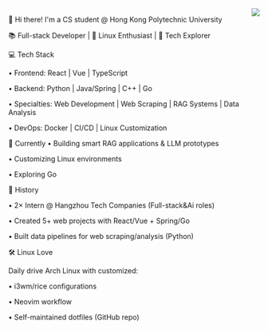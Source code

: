 <img align="right" src="https://github-readme-stats.vercel.app/api?username=VicWang17&show_icons=true">

👋 Hi there! I'm a CS student @ Hong Kong Polytechnic University

📚 Full-stack Developer | 🐧 Linux Enthusiast | 🤖 Tech Explorer

💻 Tech Stack

• Frontend: React | Vue | TypeScript

• Backend: Python | Java/Spring | C++ | Go

• Specialties: Web Development | Web Scraping | RAG Systems | Data Analysis

• DevOps: Docker | CI/CD | Linux Customization

🔭 Currently
• Building smart RAG applications & LLM prototypes

• Customizing Linux environments

• Exploring Go


🌱 History

• 2× Intern @ Hangzhou Tech Companies (Full-stack&Ai roles)

• Created 5+ web projects with React/Vue + Spring/Go

• Built data pipelines for web scraping/analysis (Python)

🛠️ Linux Love

Daily drive Arch Linux with customized:

• i3wm/rice configurations

• Neovim workflow

• Self-maintained dotfiles (GitHub repo)




<!--
**VicWang17/VicWang17** is a ✨ _special_ ✨ repository because its `README.md` (this file) appears on your GitHub profile.

Here are some ideas to get you started:

- 🔭 I’m currently working on ...
- 🌱 I’m currently learning ...
- 👯 I’m looking to collaborate on ...
- 🤔 I’m looking for help with ...
- 💬 Ask me about ...
- 📫 How to reach me: ...
- 😄 Pronouns: ...
- ⚡ Fun fact: ...
-->
